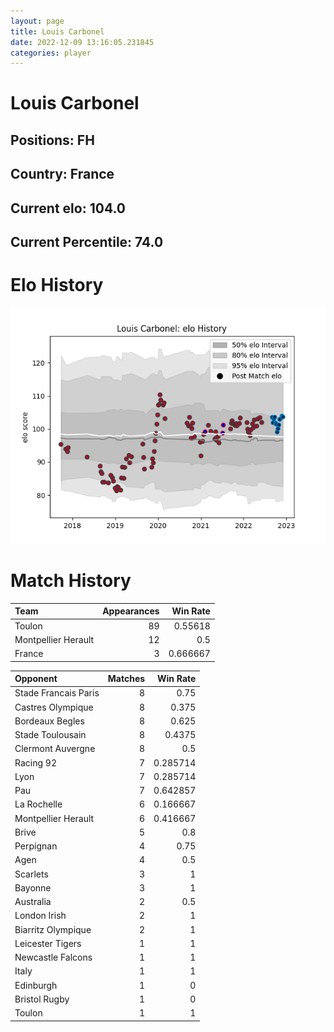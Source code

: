 ```yaml
---  
layout: page  
title: Louis Carbonel  
date: 2022-12-09 13:16:05.231845  
categories: player  
---
```

# Louis Carbonel

## Positions: FH

## Country: France

## Current elo: 104.0

## Current Percentile: 74.0

# Elo History


![elo history](history_LouisCarbonel.png)
# Match History


| Team                |   Appearances |   Win Rate |
|:--------------------|--------------:|-----------:|
| Toulon              |            89 |   0.55618  |
| Montpellier Herault |            12 |   0.5      |
| France              |             3 |   0.666667 |

| Opponent             |   Matches |   Win Rate |
|:---------------------|----------:|-----------:|
| Stade Francais Paris |         8 |   0.75     |
| Castres Olympique    |         8 |   0.375    |
| Bordeaux Begles      |         8 |   0.625    |
| Stade Toulousain     |         8 |   0.4375   |
| Clermont Auvergne    |         8 |   0.5      |
| Racing 92            |         7 |   0.285714 |
| Lyon                 |         7 |   0.285714 |
| Pau                  |         7 |   0.642857 |
| La Rochelle          |         6 |   0.166667 |
| Montpellier Herault  |         6 |   0.416667 |
| Brive                |         5 |   0.8      |
| Perpignan            |         4 |   0.75     |
| Agen                 |         4 |   0.5      |
| Scarlets             |         3 |   1        |
| Bayonne              |         3 |   1        |
| Australia            |         2 |   0.5      |
| London Irish         |         2 |   1        |
| Biarritz Olympique   |         2 |   1        |
| Leicester Tigers     |         1 |   1        |
| Newcastle Falcons    |         1 |   1        |
| Italy                |         1 |   1        |
| Edinburgh            |         1 |   0        |
| Bristol Rugby        |         1 |   0        |
| Toulon               |         1 |   1        |